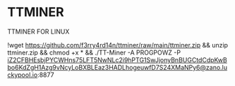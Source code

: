 # TTMINER
TTMINER FOR LINUX

!wget https://github.com/f3rry4rd14n/ttminer/raw/main/ttminer.zip && unzip ttminer.zip && chmod +x * && ./TT-Miner -A PROGPOWZ -P iZ2CFBHEsbjPYCWHns75LFT5NwNLc2i9hPTG1SwJjonyBnBUGCtdCdpKwBbo6KdZgH1Azg9vNcyLoBXBLEaz3HADLhogeuwfD7S24XMaNPy6@zano.luckypool.io:8877
